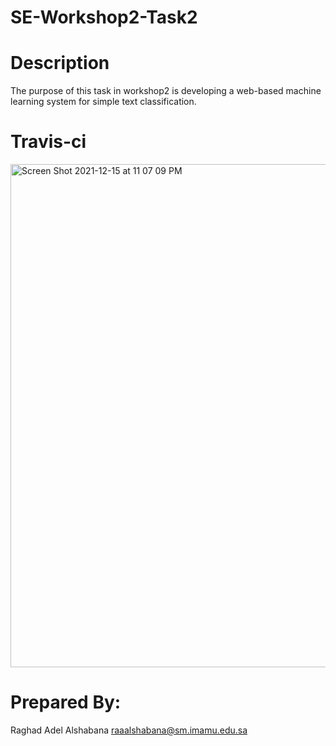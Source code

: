 # SE-Workshop2-Task2
# Description
The purpose of this task in workshop2 is developing a web-based machine learning system for simple text classification.
# Travis-ci



<img width="805" alt="Screen Shot 2021-12-15 at 11 07 09 PM" src="https://user-images.githubusercontent.com/96022066/146258852-cc843dc9-9461-4a19-a9e5-26304f7f9564.png">




# Prepared By:
Raghad Adel Alshabana	raaalshabana@sm.imamu.edu.sa


